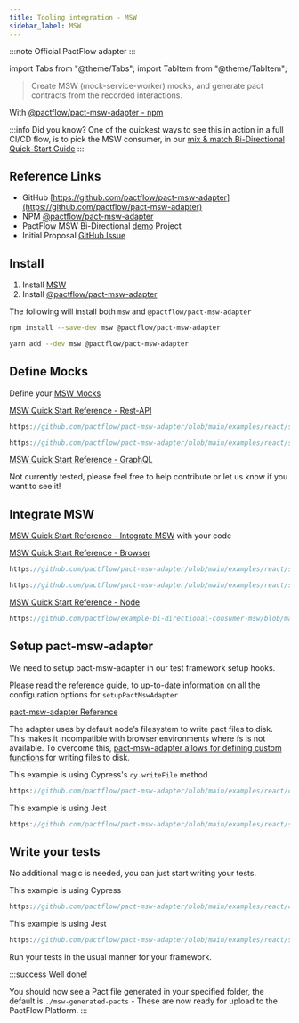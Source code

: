 ```yaml
---
title: Tooling integration - MSW
sidebar_label: MSW
---
```


:::note
Official PactFlow adapter
:::


import Tabs from "@theme/Tabs";
import TabItem from "@theme/TabItem";

> Create MSW (mock-service-worker) mocks, and generate pact contracts from the recorded interactions.

With [@pactflow/pact-msw-adapter - npm](https://www.npmjs.com/package/@pactflow/pact-msw-adapter)

:::info Did you know?
One of the quickest ways to see this in action in a full CI/CD flow, is to pick the MSW consumer, in our [mix & match Bi-Directional Quick-Start Guide](/docs/workshops/quick_starts/bdc)
:::
## Reference Links

- GitHub [https://github.com/pactflow/pact-msw-adapter](https://github.com/pactflow/pact-msw-adapter)
- NPM [@pactflow/pact-msw-adapter](https://www.npmjs.com/package/@pactflow/pact-msw-adapter)
- PactFlow MSW Bi-Directional [demo](/docs/examples/bi-directional/consumer/msw/) Project
- Initial Proposal [GitHub Issue](https://github.com/mswjs/msw/issues/572)

## Install


1. Install [MSW](https://mswjs.io/docs/getting-started/install)
2. Install [@pactflow/pact-msw-adapter](https://github.com/pactflow/pact-msw-adapter)


The following will install both `msw` and `@pactflow/pact-msw-adapter`

<Tabs groupId="packagemanager">
<TabItem value="npm" label="npm" >

```bash
npm install --save-dev msw @pactflow/pact-msw-adapter
```

</TabItem>
<TabItem value="yarn" label="yarn" >

```bash
yarn add --dev msw @pactflow/pact-msw-adapter
```

</TabItem>
</Tabs>


##  Define Mocks

Define your [MSW Mocks](https://mswjs.io/docs/getting-started/mocks)

<Tabs groupId="mswmocktype">
<TabItem value="rest" label="rest" >

[MSW Quick Start Reference - Rest-API](https://mswjs.io/docs/getting-started/mocks/rest-api)
   
```javascript reference
https://github.com/pactflow/pact-msw-adapter/blob/main/examples/react/src/mocks/mockData.js
```
```javascript reference
https://github.com/pactflow/pact-msw-adapter/blob/main/examples/react/src/mocks/handlers.js
```

</TabItem>
<TabItem value="graphql" label="graphql" >

[MSW Quick Start Reference - GraphQL](https://mswjs.io/docs/getting-started/mocks/graphql-api)

Not currently tested, please feel free to help contribute or let us know if you want to see it!

</TabItem>
</Tabs>



##  Integrate MSW

[MSW Quick Start Reference - Integrate MSW](https://mswjs.io/docs/getting-started/integrate) with your code


<Tabs groupId="msw">
<TabItem value="browser" label="browser" >

[MSW Quick Start Reference - Browser](https://mswjs.io/docs/getting-started/integrate/browser)

```javascript reference
https://github.com/pactflow/pact-msw-adapter/blob/main/examples/react/src/mocks/browser.js
```
```javascript reference
https://github.com/pactflow/pact-msw-adapter/blob/main/examples/react/src/index.js
```

</TabItem>
<TabItem value="server" label="server" >

[MSW Quick Start Reference - Node](https://mswjs.io/docs/getting-started/integrate/node)  

```javascript reference
https://github.com/pactflow/example-bi-directional-consumer-msw/blob/master/src/mocks/server.js
```

</TabItem>
</Tabs>



##  Setup pact-msw-adapter 

We need to setup pact-msw-adapter in our test framework setup hooks.

Please read the reference guide, to up-to-date information on all the configuration options for `setupPactMswAdapter`

[pact-msw-adapter Reference](https://github.com/pactflow/pact-msw-adapter/blob/main/README.md)  


<Tabs groupId="msw">
<TabItem value="browser" label="browser" >

The adapter uses by default node’s filesystem to write pact files to disk. This makes it incompatible with browser environments where fs is not available. To overcome this, [pact-msw-adapter allows for defining custom functions](https://github.com/pactflow/pact-msw-adapter#custom-file-writers) for writing files to disk.

This example is using Cypress's `cy.writeFile` method

 ```javascript reference
 https://github.com/pactflow/pact-msw-adapter/blob/main/examples/react/cypress/integration/pactFromMswWorker.spec.js#L1-L75
 ```

</TabItem>
<TabItem value="server" label="server" >

This example is using Jest

 ```javascript reference
 https://github.com/pactflow/pact-msw-adapter/blob/main/examples/react/src/setupTests.js
 ```

</TabItem>
</Tabs>


##  Write your tests

No additional magic is needed, you can just start writing your tests.

<Tabs groupId="msw">
<TabItem value="browser" label="browser" >

This example is using Cypress

 ```javascript reference
 https://github.com/pactflow/pact-msw-adapter/blob/main/examples/react/cypress/integration/pactFromMswWorker.spec.js#L75-L82
 ```

</TabItem>
<TabItem value="server" label="server" >

This example is using Jest

 ```javascript reference
 https://github.com/pactflow/pact-msw-adapter/blob/main/examples/react/src/api.spec.js
 ```

</TabItem>
</Tabs>


Run your tests in the usual manner for your framework.


:::success Well done!

You should now see a Pact file generated in your specified folder, the default is `./msw-generated-pacts` - These are now ready for upload to the PactFlow Platform.
:::
